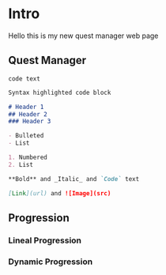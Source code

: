 # Intro

Hello this is my new quest manager web page

## Quest Manager


`code text `

```markdown
Syntax highlighted code block

# Header 1
## Header 2
### Header 3

- Bulleted
- List

1. Numbered
2. List

**Bold** and _Italic_ and `Code` text

[Link](url) and ![Image](src)
```

## Progression

### Lineal Progression

### Dynamic Progression